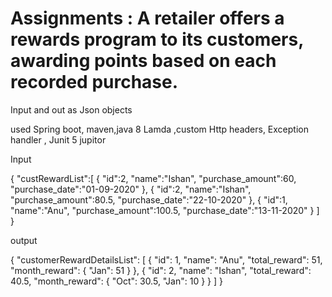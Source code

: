 # Assignments : A retailer offers a rewards program to its customers, awarding points based on each recorded purchase.

Input and out as Json objects

used Spring boot, maven,java 8 Lamda ,custom Http headers, Exception handler , Junit 5 jupitor

Input 

{
       "custRewardList":[
                                   {
                    "id":2,
                    "name":"Ishan",
                    "purchase_amount":60,
                    "purchase_date":"01-09-2020"
                 },
                  {
                    "id":2,
                    "name":"Ishan",
                    "purchase_amount":80.5,
                    "purchase_date":"22-10-2020"
                 },
                  {
                    "id":1,
                    "name":"Anu",
                    "purchase_amount":100.5,
                    "purchase_date":"13-11-2020"
                 }
    	] 
  }
  
  
  output
  
  {
    "customerRewardDetailsList": [
        {
            "id": 1,
            "name": "Anu",
            "total_reward": 51,
            "month_reward": {
                "Jan": 51
            }
        },
        {
            "id": 2,
            "name": "Ishan",
            "total_reward": 40.5,
            "month_reward": {
                "Oct": 30.5,
                "Jan": 10
            }
        }
    ]
}
